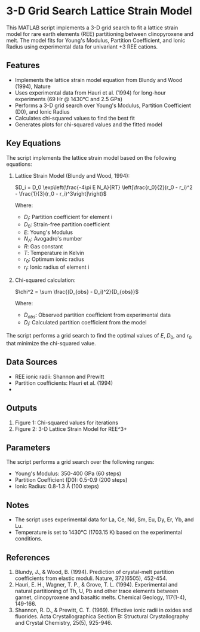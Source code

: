 # 3-D Grid Search Lattice Strain Model

This MATLAB script implements a 3-D grid search to fit a lattice strain model for rare earth elements (REE) partitioning between clinopyroxene and melt. The model fits for Young's Modulus, Partition Coefficient, and Ionic Radius using experimental data for univariant +3 REE cations.

## Features

- Implements the lattice strain model equation from Blundy and Wood (1994), Nature
- Uses experimental data from Hauri et al. (1994) for long-hour experiments (69 Hr @ 1430°C and 2.5 GPa)
- Performs a 3-D grid search over Young's Modulus, Partition Coefficient (D0), and Ionic Radius
- Calculates chi-squared values to find the best fit
- Generates plots for chi-squared values and the fitted model

## Key Equations

The script implements the lattice strain model based on the following equations:

1. Lattice Strain Model (Blundy and Wood, 1994):

   $D_i = D_0 \exp\left(\frac{-4\pi E N_A}{RT} \left[\frac{r_0}{2}(r_0 - r_i)^2 - \frac{1}{3}(r_0 - r_i)^3\right]\right)$

   Where:
   - $D_i$: Partition coefficient for element i
   - $D_0$: Strain-free partition coefficient
   - $E$: Young's Modulus
   - $N_A$: Avogadro's number
   - $R$: Gas constant
   - $T$: Temperature in Kelvin
   - $r_0$: Optimum ionic radius
   - $r_i$: Ionic radius of element i

2. Chi-squared calculation:

   $\chi^2 = \sum \frac{(D_{obs} - D_i)^2}{D_{obs}}$

   Where:
   - $D_{obs}$: Observed partition coefficient from experimental data
   - $D_i$: Calculated partition coefficient from the model

The script performs a grid search to find the optimal values of $E$, $D_0$, and $r_0$ that minimize the chi-squared value.

## Data Sources

- REE ionic radii: Shannon and Prewitt
- Partition coefficients: Hauri et al. (1994)
- 
## Outputs

1. Figure 1: Chi-squared values for iterations
2. Figure 2: 3-D Lattice Strain Model for REE^3+

## Parameters

The script performs a grid search over the following ranges:

- Young's Modulus: 350-400 GPa (60 steps)
- Partition Coefficient (D0): 0.5-0.9 (200 steps)
- Ionic Radius: 0.8-1.3 Å (100 steps)

## Notes

- The script uses experimental data for La, Ce, Nd, Sm, Eu, Dy, Er, Yb, and Lu.
- Temperature is set to 1430°C (1703.15 K) based on the experimental conditions.

## References

1. Blundy, J., & Wood, B. (1994). Prediction of crystal-melt partition coefficients from elastic moduli. Nature, 372(6505), 452-454.
2. Hauri, E. H., Wagner, T. P., & Grove, T. L. (1994). Experimental and natural partitioning of Th, U, Pb and other trace elements between garnet, clinopyroxene and basaltic melts. Chemical Geology, 117(1-4), 149-166.
3. Shannon, R. D., & Prewitt, C. T. (1969). Effective ionic radii in oxides and fluorides. Acta Crystallographica Section B: Structural Crystallography and Crystal Chemistry, 25(5), 925-946.
